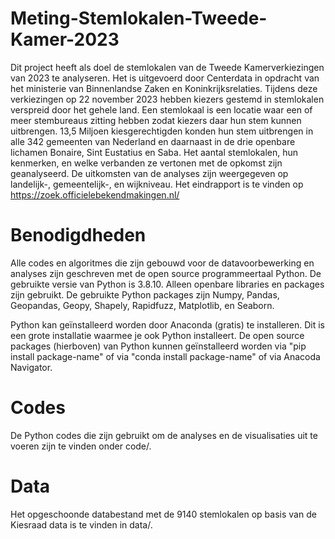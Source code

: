# Meting-Stemlokalen-Tweede-Kamer-2023
Dit project heeft als doel de stemlokalen van de Tweede Kamerverkiezingen van 2023 te analyseren. Het is uitgevoerd door Centerdata in opdracht van het ministerie van Binnenlandse Zaken en Koninkrijksrelaties.
Tijdens deze verkiezingen op 22 november 2023 hebben kiezers gestemd in stemlokalen verspreid door het gehele land. Een stemlokaal is een locatie waar een of meer stembureaus zitting hebben zodat kiezers daar hun stem kunnen uitbrengen. 13,5 Miljoen kiesgerechtigden konden hun stem uitbrengen in alle 342 gemeenten van Nederland en daarnaast in de drie openbare lichamen Bonaire, Sint Eustatius en Saba. Het aantal stemlokalen, hun kenmerken, en welke verbanden ze vertonen met de opkomst zijn geanalyseerd. De uitkomsten van de analyses zijn weergegeven op landelijk-, gemeentelijk-, en wijkniveau. Het eindrapport is te vinden op https://zoek.officielebekendmakingen.nl/

# Benodigdheden
Alle codes en algoritmes die zijn gebouwd voor de datavoorbewerking en analyses zijn geschreven met de open source programmeertaal Python. De gebruikte versie van Python is 3.8.10. Alleen openbare libraries en packages zijn gebruikt. De gebruikte Python packages zijn Numpy, Pandas, Geopandas, Geopy, Shapely, Rapidfuzz, Matplotlib, en Seaborn.

Python kan geïnstalleerd worden door Anaconda (gratis) te installeren. Dit is een grote installatie waarmee je ook Python installeert. De open source packages (hierboven) van Python kunnen geïnstalleerd worden via "pip install package-name" of via "conda install package-name" of via Anacoda Navigator.

# Codes
De Python codes die zijn gebruikt om de analyses en de visualisaties uit te voeren zijn te vinden onder code/.

# Data
Het opgeschoonde databestand met de 9140 stemlokalen op basis van de Kiesraad data is te vinden in data/.
